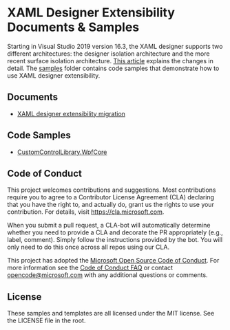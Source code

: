 # XAML Designer Extensibility Documents & Samples

Starting in Visual Studio 2019 version 16.3, the XAML designer supports two different architectures: the designer isolation architecture and the
more recent surface isolation architecture. [This article](./documents/xaml-designer-extensibility-migration.md) explains the changes in detail. The [samples](./samples) folder contains code samples that demonstrate how to use XAML designer extensibility.

## Documents
  - [XAML designer extensibility migration](./documents/xaml-designer-extensibility-migration.md)

## Code Samples
  - [CustomControlLibrary.WpfCore](./samples/CustomControlLibrary.WpfCore)

## Code of Conduct
This project welcomes contributions and suggestions.  Most contributions require you to agree to a
Contributor License Agreement (CLA) declaring that you have the right to, and actually do, grant us
the rights to use your contribution. For details, visit https://cla.microsoft.com.

When you submit a pull request, a CLA-bot will automatically determine whether you need to provide
a CLA and decorate the PR appropriately (e.g., label, comment). Simply follow the instructions
provided by the bot. You will only need to do this once across all repos using our CLA.

This project has adopted the [Microsoft Open Source Code of Conduct](https://opensource.microsoft.com/codeofconduct/).
For more information see the [Code of Conduct FAQ](https://opensource.microsoft.com/codeofconduct/faq/) or
contact [opencode@microsoft.com](mailto:opencode@microsoft.com) with any additional questions or comments.

## License
These samples and templates are all licensed under the MIT license. See the LICENSE file in the root.
